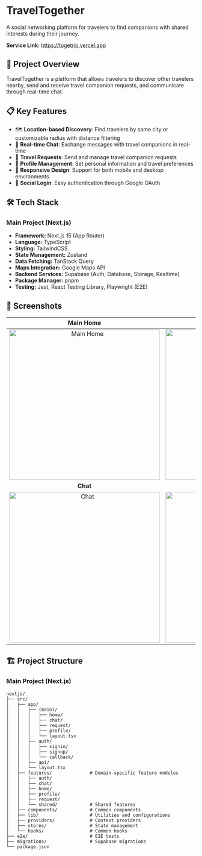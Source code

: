 # TravelTogether

A social networking platform for travelers to find companions with shared interests during their journey.

**Service Link:** https://togetrip.vercel.app

## 🚀 Project Overview

TravelTogether is a platform that allows travelers to discover other travelers nearby, send and receive travel companion requests, and communicate through real-time chat.

## 📋 Key Features

- 🗺️ **Location-based Discovery**: Find travelers by same city or customizable radius with distance filtering
- 💬 **Real-time Chat**: Exchange messages with travel companions in real-time
- 📝 **Travel Requests**: Send and manage travel companion requests
- 👤 **Profile Management**: Set personal information and travel preferences
- 📱 **Responsive Design**: Support for both mobile and desktop environments
- 🔐 **Social Login**: Easy authentication through Google OAuth

## 🛠️ Tech Stack

### Main Project (Next.js)

- **Framework:** Next.js 15 (App Router)
- **Language:** TypeScript
- **Styling:** TailwindCSS
- **State Management:** Zustand
- **Data Fetching:** TanStack Query
- **Maps Integration:** Google Maps API
- **Backend Services:** Supabase (Auth, Database, Storage, Realtime)
- **Package Manager:** pnpm
- **Testing:** Jest, React Testing Library, Playwright (E2E)

## 📱 Screenshots

<!-- prettier-ignore-start -->
| Main Home | Travel Requests |
| :---: | :---: |
| <img width="400" alt="Main Home" src="https://github.com/user-attachments/assets/51d231f5-9d0f-4b14-bec3-397bd330e0df"> | <img width="400" alt="Travel Requests" src="https://github.com/user-attachments/assets/805ca1b8-abee-4913-8a1d-7c7d60e152e7"> |
| **Chat** | **Profile** |
| <img width="400" alt="Chat" src="https://github.com/user-attachments/assets/dec0cacb-ea42-4439-96ca-cfea440125f4"> | <img width="400" alt="Profile" src="https://github.com/user-attachments/assets/5fadadf8-733f-4065-a198-5b0fa8db1a13"> |
<!-- prettier-ignore-end -->

## 🏗️ Project Structure

### Main Project (Next.js)

```
nextjs/
├── src/
│   ├── app/
│   │   ├── (main)/
│   │   │   ├── home/
│   │   │   ├── chat/
│   │   │   ├── request/
│   │   │   ├── profile/
│   │   │   └── layout.tsx
│   │   ├── auth/
│   │   │   ├── signin/
│   │   │   ├── signup/
│   │   │   └── callback/
│   │   ├── api/
│   │   └── layout.tsx
│   ├── features/              # Domain-specific feature modules
│   │   ├── auth/
│   │   ├── chat/
│   │   ├── home/
│   │   ├── profile/
│   │   ├── request/
│   │   └── shared/            # Shared features
│   ├── components/            # Common components
│   ├── lib/                   # Utilities and configurations
│   ├── providers/             # Context providers
│   ├── stores/                # State management
│   └── hooks/                 # Common hooks
├── e2e/                       # E2E tests
├── migrations/                # Supabase migrations
└── package.json
```
